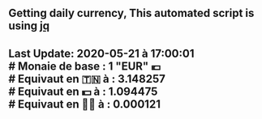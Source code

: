 ## Getting daily currency, This automated script is using [jq](https://stedolan.github.io/jq/)
## Last Update:  2020-05-21 à 17:00:01 </br># Monaie de base : 1 "EUR" 💶 </br> # Equivaut en 🇹🇳 à :  3.148257 </br> # Equivaut en 💵 à : 1.094475</br> # Equivaut en 🐱‍💻 à :  0.000121
